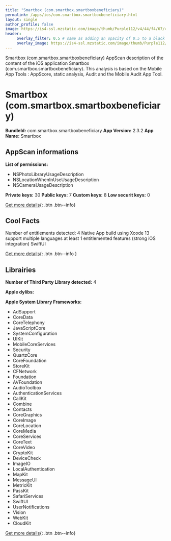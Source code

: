 ```yaml
---
title: "Smartbox (com.smartbox.smartboxbeneficiary)"
permalink: /apps/ios/com.smartbox.smartboxbeneficiary.html
layout: single
author_profile: false
image: https://is4-ssl.mzstatic.com/image/thumb/Purple112/v4/44/f4/67/44f467a1-17f7-db6d-1834-010d0c244ef5/AppIcon-1x_U007emarketing-0-7-0-85-220.png/512x512bb.jpg
header: 
     overlay_filter: 0.5 # same as adding an opacity of 0.5 to a black background
     overlay_image: https://is4-ssl.mzstatic.com/image/thumb/Purple112/v4/44/f4/67/44f467a1-17f7-db6d-1834-010d0c244ef5/AppIcon-1x_U007emarketing-0-7-0-85-220.png/512x512bb.jpg
---
```

Smartbox (com.smartbox.smartboxbeneficiary) AppScan description of the content of the iOS application Smartbox (com.smartbox.smartboxbeneficiary). This analysis is based on the Mobile App Tools : AppScore, static analysis, Audit and the Mobile Audit App Tool.

# Smartbox (com.smartbox.smartboxbeneficiary)

**BundleId:** com.smartbox.smartboxbeneficiary
**App Version:** 2.3.2
**App Name:** Smartbox


## AppScan informations 

**List of permissions:** 
- NSPhotoLibraryUsageDescription
- NSLocationWhenInUseUsageDescription
- NSCameraUsageDescription
  
  
**Private keys:** 30
**Public keys:** 7
**Custom keys:** 8
**Low securit keys:** 0
  
[Get more details](/pricing.html){: .btn .btn--info}

## Cool Facts

Number of entitlements detected: 4
Native App
build using Xcode 13
support multiple languages
at least 1 entitlemented features (strong iOS integration)
SwiftUI
  
[Get more details](/pricing.html){: .btn .btn--info }

## Librairies 
**Number of Third Party Library detected:** 4


**Apple dylibs:**


**Apple System Library Frameworks:**
- AdSupport
- CoreData
- CoreTelephony
- JavaScriptCore
- SystemConfiguration
- UIKit
- MobileCoreServices
- Security
- QuartzCore
- CoreFoundation
- StoreKit
- CFNetwork
- Foundation
- AVFoundation
- AudioToolbox
- AuthenticationServices
- CallKit
- Combine
- Contacts
- CoreGraphics
- CoreImage
- CoreLocation
- CoreMedia
- CoreServices
- CoreText
- CoreVideo
- CryptoKit
- DeviceCheck
- ImageIO
- LocalAuthentication
- MapKit
- MessageUI
- MetricKit
- PassKit
- SafariServices
- SwiftUI
- UserNotifications
- Vision
- WebKit
- CloudKit


  
[Get more details](/pricing.html){: .btn .btn--info}

